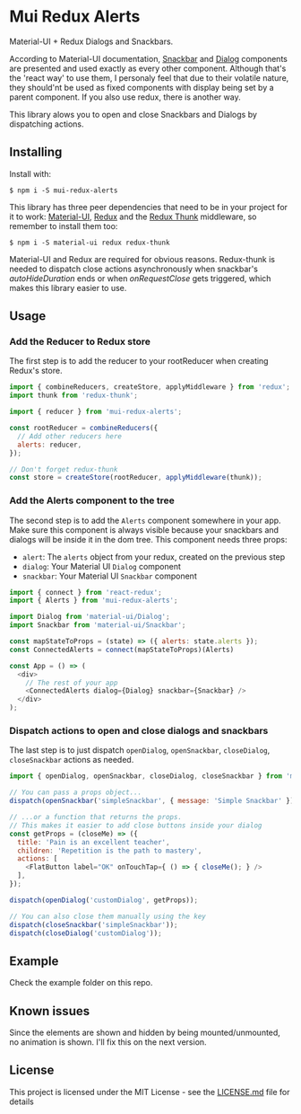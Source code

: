 # Mui Redux Alerts

Material-UI + Redux Dialogs and Snackbars. 

According to Material-UI documentation, [Snackbar](http://www.material-ui.com/#/components/snackbar) and [Dialog](http://www.material-ui.com/#/components/dialog) components are presented and used exactly as every other component. Although that's the 'react way' to use them, I personaly feel that due to their volatile nature, they should'nt be used as fixed components with display being set by a parent component. If you also use redux, there is another way.

This library alows you to open and close Snackbars and Dialogs by dispatching actions.

## Installing

Install with:

```
$ npm i -S mui-redux-alerts
```

This library has three peer dependencies that need to be in your project for it to work: [Material-UI](https://github.com/callemall/material-ui), [Redux](https://github.com/reactjs/redux) and the [Redux Thunk](https://github.com/gaearon/redux-thunk) middleware, so remember to install them too:

```
$ npm i -S material-ui redux redux-thunk
```

Material-UI and Redux are required for obvious reasons. Redux-thunk is needed to dispatch close actions asynchronously when snackbar's _autoHideDuration_ ends or when _onRequestClose_ gets triggered, which makes this library easier to use.

## Usage

### Add the Reducer to Redux store

The first step is to add the reducer to your rootReducer when creating Redux's store.
```JavaScript
import { combineReducers, createStore, applyMiddleware } from 'redux';
import thunk from 'redux-thunk';

import { reducer } from 'mui-redux-alerts';

const rootReducer = combineReducers({
  // Add other reducers here
  alerts: reducer,
});

// Don't forget redux-thunk
const store = createStore(rootReducer, applyMiddleware(thunk));
```

### Add the Alerts component to the tree

The second step is to add the `Alerts` component somewhere in your app. Make sure this component is always visible because your snackbars and dialogs will be inside it in the dom tree. This component needs three props: 
  - `alert`: The `alerts` object from your redux, created on the previous step
  - `dialog`: Your Material UI `Dialog` component
  - `snackbar`: Your Material UI `Snackbar` component

```JavaScript
import { connect } from 'react-redux';
import { Alerts } from 'mui-redux-alerts';

import Dialog from 'material-ui/Dialog';
import Snackbar from 'material-ui/Snackbar';

const mapStateToProps = (state) => ({ alerts: state.alerts });
const ConnectedAlerts = connect(mapStateToProps)(Alerts)

const App = () => (
  <div>
    // The rest of your app
    <ConnectedAlerts dialog={Dialog} snackbar={Snackbar} />
  </div>
);
```

### Dispatch actions to open and close dialogs and snackbars

The last step is to just dispatch `openDialog`, `openSnackbar`, `closeDialog`, `closeSnackbar` actions as needed.

```JavaScript
import { openDialog, openSnackbar, closeDialog, closeSnackbar } from 'mui-redux-alerts';

// You can pass a props object...
dispatch(openSnackbar('simpleSnackbar', { message: 'Simple Snackbar' }));

// ...or a function that returns the props.
// This makes it easier to add close buttons inside your dialog
const getProps = (closeMe) => ({
  title: 'Pain is an excellent teacher',
  children: 'Repetition is the path to mastery',
  actions: [
    <FlatButton label="OK" onTouchTap={ () => { closeMe(); } />
  ],
});

dispatch(openDialog('customDialog', getProps));

// You can also close them manually using the key
dispatch(closeSnackbar('simpleSnackbar'));
dispatch(closeDialog('customDialog'));
```

## Example

Check the example folder on this repo.

## Known issues

Since the elements are shown and hidden by being mounted/unmounted, no animation is shown. I'll fix this on the next version.

## License

This project is licensed under the MIT License - see the [LICENSE.md](LICENSE.md) file for details
